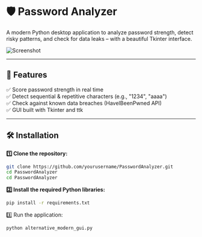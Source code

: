 # 🛡️ Password Analyzer

A modern Python desktop application to analyze password strength, detect risky patterns, and check for data leaks – with a beautiful Tkinter interface.

![Screenshot](https://github.com/dr-zyg/password-analyzer-app/blob/main/screenshot.png)

---

## 🚀 Features
✅ Score password strength in real time  
✅ Detect sequential & repetitive characters (e.g., "1234", "aaaa")  
✅ Check against known data breaches (HaveIBeenPwned API)  
✅ GUI built with Tkinter and ttk  

---

## 🛠 Installation

**1️⃣ Clone the repository:**
```bash
git clone https://github.com/yourusername/PasswordAnalyzer.git
cd PasswordAnalyzer
cd PasswordAnalyzer
```

**2️⃣ Install the required Python libraries:**
```bash
pip install -r requirements.txt
```

3️⃣ Run the application:
```bash
python alternative_modern_gui.py
```
